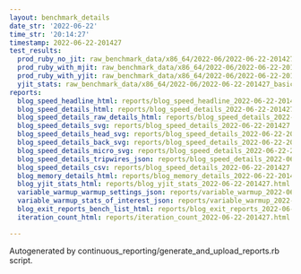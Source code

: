 ```yaml
---
layout: benchmark_details
date_str: '2022-06-22'
time_str: '20:14:27'
timestamp: 2022-06-22-201427
test_results:
  prod_ruby_no_jit: raw_benchmark_data/x86_64/2022-06/2022-06-22-201427_basic_benchmark_prod_ruby_no_jit.json
  prod_ruby_with_mjit: raw_benchmark_data/x86_64/2022-06/2022-06-22-201427_basic_benchmark_prod_ruby_with_mjit.json
  prod_ruby_with_yjit: raw_benchmark_data/x86_64/2022-06/2022-06-22-201427_basic_benchmark_prod_ruby_with_yjit.json
  yjit_stats: raw_benchmark_data/x86_64/2022-06/2022-06-22-201427_basic_benchmark_yjit_stats.json
reports:
  blog_speed_headline_html: reports/blog_speed_headline_2022-06-22-201427.html
  blog_speed_details_html: reports/blog_speed_details_2022-06-22-201427.html
  blog_speed_details_raw_details_html: reports/blog_speed_details_2022-06-22-201427.raw_details.html
  blog_speed_details_svg: reports/blog_speed_details_2022-06-22-201427.svg
  blog_speed_details_head_svg: reports/blog_speed_details_2022-06-22-201427.head.svg
  blog_speed_details_back_svg: reports/blog_speed_details_2022-06-22-201427.back.svg
  blog_speed_details_micro_svg: reports/blog_speed_details_2022-06-22-201427.micro.svg
  blog_speed_details_tripwires_json: reports/blog_speed_details_2022-06-22-201427.tripwires.json
  blog_speed_details_csv: reports/blog_speed_details_2022-06-22-201427.csv
  blog_memory_details_html: reports/blog_memory_details_2022-06-22-201427.html
  blog_yjit_stats_html: reports/blog_yjit_stats_2022-06-22-201427.html
  variable_warmup_warmup_settings_json: reports/variable_warmup_2022-06-22-201427.warmup_settings.json
  variable_warmup_stats_of_interest_json: reports/variable_warmup_2022-06-22-201427.stats_of_interest.json
  blog_exit_reports_bench_list_html: reports/blog_exit_reports_2022-06-22-201427.bench_list.html
  iteration_count_html: reports/iteration_count_2022-06-22-201427.html

---
```

Autogenerated by continuous_reporting/generate_and_upload_reports.rb script.
